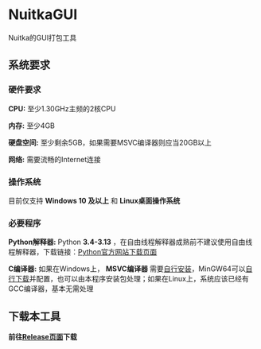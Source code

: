 # NuitkaGUI
Nuitka的GUI打包工具
## 系统要求
### 硬件要求
**CPU:** 至少1.30GHz主频的2核CPU

**内存:** 至少4GB

**硬盘空间:** 至少剩余5GB，如果需要MSVC编译器则应当20GB以上

**网络:** 需要流畅的Internet连接

### 操作系统
目前仅支持 **Windows 10 及以上** 和 **Linux桌面操作系统** 
### 必要程序
**Python解释器:** Python **3.4-3.13** ，在自由线程解释器成熟前不建议使用自由线程解释器，下载链接：[Python官方网站下载页面](https://www.python.org/downloads/)

**C编译器:** 如果在Windows上， **MSVC编译器** 需要[自行安装](https://visualstudio.microsoft.com/zh-hans/)，MinGW64可以[自行下载](https://github.com/brechtsanders/winlibs_mingw/releases/)并配置，也可以由本程序安装包处理；如果在Linux上，系统应该已经有GCC编译器，基本无需处理

## 下载本工具
**前往[Release页面](https://github.com/ZhouSicheng-2011/NuitkaGUI/releases)下载**